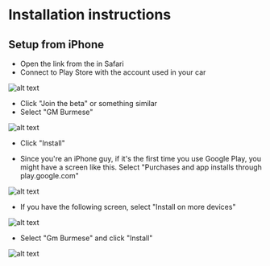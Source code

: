 # Installation instructions

## Setup from iPhone
- Open the link from the in Safari
- Connect to Play Store with the account used in your car

![alt text](assets/iOSa.jpg)

- Click "Join the beta" or something similar
- Select "GM Burmese"

![alt text](assets/iOSb.jpg)

- Click "Install"

- Since you're an iPhone guy, if it's the first time you use Google Play, you might have a screen like this. Select "Purchases and app installs through play.google.com"

![alt text](assets/iOSc.jpg)

- If you have the following screen, select "Install on more devices"

![alt text](assets/iOSd.jpg)

- Select "Gm Burmese" and click "Install"

![alt text](assets/iOSe.jpg)